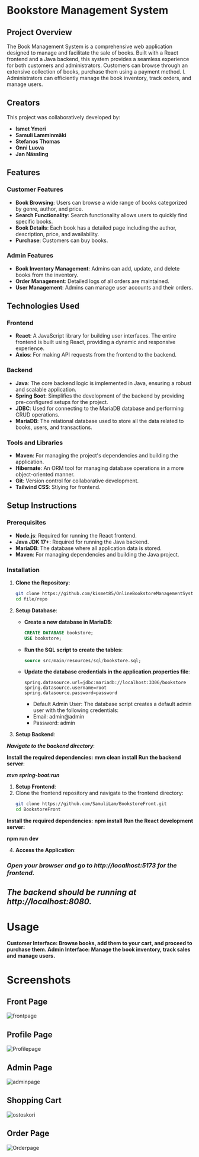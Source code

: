 # Bookstore Management System

## **Project Overview**

The Book Management System is a comprehensive web application designed to manage and facilitate the sale of books. Built with a React frontend and a Java backend, this system provides a seamless experience for both customers and administrators. Customers can browse through an extensive collection of books, purchase them using a payment method. l. Administrators can efficiently manage the book inventory, track orders, and manage users.


## **Creators**

This project was collaboratively developed by:
- **Ismet Ymeri**
- **Samuli Lamminmäki**
- **Stefanos Thomas**
- **Onni Luova**
- **Jan Nässling**

## **Features**

### **Customer Features**
- **Book Browsing**: Users can browse a wide range of books categorized by genre, author, and price.
- **Search Functionality**: Search functionality allows users to quickly find specific books.
- **Book Details**: Each book has a detailed page including the author, description, price, and availability.
- **Purchase**: Customers can buy books.

### **Admin Features**
- **Book Inventory Management**: Admins can add, update, and delete books from the inventory.
- **Order Management**: Detailed logs of all orders are maintained.
- **User Management**: Admins can manage user accounts and their orders.


## **Technologies Used**

### **Frontend**
- **React**: A JavaScript library for building user interfaces. The entire frontend is built using React, providing a dynamic and responsive experience.
- **Axios**: For making API requests from the frontend to the backend.

### **Backend**
- **Java**: The core backend logic is implemented in Java, ensuring a robust and scalable application.
- **Spring Boot**: Simplifies the development of the backend by providing pre-configured setups for the project.
- **JDBC**: Used for connecting to the MariaDB database and performing CRUD operations.
- **MariaDB**: The relational database used to store all the data related to books, users, and transactions.

### **Tools and Libraries**
- **Maven**: For managing the project's dependencies and building the application.
- **Hibernate**: An ORM tool for managing database operations in a more object-oriented manner.
- **Git**: Version control for collaborative development.
- **Tailwind CSS**: Stlying for frontend.


## **Setup Instructions**

### **Prerequisites**
- **Node.js**: Required for running the React frontend.
- **Java JDK 17+**: Required for running the Java backend.
- **MariaDB**: The database where all application data is stored.
- **Maven**: For managing dependencies and building the Java project.

### **Installation**

1. **Clone the Repository**:
   ```bash
   git clone https://github.com/kismet85/OnlineBookstoreManagementSystem.git
   cd file/repo
2. **Setup Database**:
   - **Create a new database in MariaDB**:
     ```sql
     CREATE DATABASE bookstore;
     USE bookstore;
     ```
   - **Run the SQL script to create the tables**:
     ```sql
     source src/main/resources/sql/bookstore.sql;
     ```
   - **Update the database credentials in the application.properties file**:
     ```properties
     spring.datasource.url=jdbc:mariadb://localhost:3306/bookstore
     spring.datasource.username=root
     spring.datasource.password=password
     
     ```
     - Default Admin User: The database script creates a default admin user with the following credentials:
     - Email: admin@admin
     - Password: admin

3. **Setup Backend**:

***Navigate to the backend directory***:

**Install the required dependencies:**
**mvn clean install**
**Run the backend server**:

***mvn spring-boot:run***

1. **Setup Frontend**:
2. Clone the frontend repository and navigate to the frontend directory:
    ```bash
    git clone https://github.com/SamuliLam/BookstoreFront.git
    cd BookstoreFront
    ```
    
**Install the required dependencies:**
**npm install**
**Run the React development server:**

**npm run dev**

4. **Access the Application**:

### ***Open your browser and go to http://localhost:5173 for the frontend.***
## ***The backend should be running at http://localhost:8080.***
# Usage
**Customer Interface: Browse books, add them to your cart, and proceed to purchase them.
Admin Interface: Manage the book inventory, track sales and manage users.**

# Screenshots

## Front Page
![frontpage](https://github.com/user-attachments/assets/9ac73438-9a52-42bb-9d9e-b40f1374aac4)

## Profile Page
![Profilepage](https://github.com/user-attachments/assets/756e44c1-e699-41f4-9b4e-f4b763a7cf99)

## Admin Page
![adminpage](https://github.com/user-attachments/assets/1af7ca27-af2d-4bd2-9301-c57bf3167158)

## Shopping Cart
![ostoskori](https://github.com/user-attachments/assets/0fcb832b-e6cb-4615-96ce-0cc1981aa3aa)

## Order Page
![Orderpage](https://github.com/user-attachments/assets/92c8e31c-a661-4c9d-85ec-13d067c6bb26)

